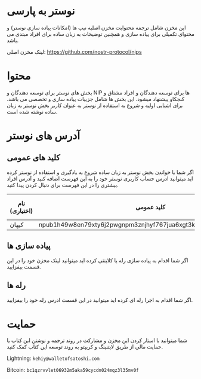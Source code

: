 # نوستر به پارسی

این مخزن شامل ترجمه محتوایت مخزن اصلیه نیپ ها (امکانات پیاده سازی نوستر) و محتوای تکمیلی برای پیاده سازی و همچنین توضیحات به زبان ساده برای افراد مبتدی می باشد.

لینک مخزن اصلی:
https://github.com/nostr-protocol/nips

# محتوا

بخش های نوستر برای توسعه دهندگان و NIP ها برای توسعه دهندگان و افراد مشتاق و کنجکاو پیشنهاد میشود. این بخش ها شامل جزییات پیاده سازی و تخصصی می باشد. برای اشنایی اولیه و شروع به استفاده از نوستر به عنوان کاربر بخش نوستر به زبان ساده نوشته شده است.

# آدرس های نوستر

## کلید های عمومی

اگر شما با خواندن بخش نوستر به زبان ساده شروع به یادگیری و استفاده از نوستر کرده اید میتوانید ادرس حساب کاربری نوستر خود را به این فهرست اضافه کنید و آدرس افراد بیشتری را در این فهرست برای دنبال کردن پیدا کنید.

| نام (اختیاری) | کلید عمومی | نشانی NIP-5 (اختیاری)  |
|---------------|------------|--------------|
|      کیهان         |      npub1h49w8en79xty6j2pwgnpm3znjhyf767jua6xgt3kvyn3w80ms86s2z9kay      |     kehiy.net         |


## پیاده سازی ها

اگر شما اقدام به پیاده سازی رله یا کلاینتی کرده اید میتوانید لینک مخزن خود را در این قسمت بیفزایید.

## رله ها

اگر شما اقدام به اجرا رله ای کرده اید میتوانید در این قسمت ادرس رله خود را بیفزایید.

# حمایت

شما میتوانید با استار کردن این مخزن و مشارکت در روند ترجمه و نوشتن این کتاب یا حمایت مالی از طریق لایتنینگ و کریپتو به روند توسعه این کتاب کمک کنید.

Lightning: `kehiy@walletofsatoshi.com`

Bitcoin: `bc1qzrvvlet06932m5aka59cycdn024mqz3l35mv0f`
